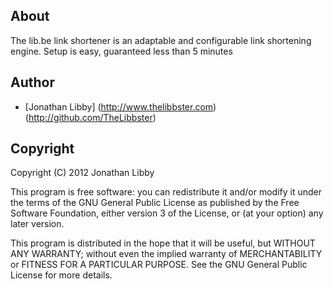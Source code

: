 ## About
The lib.be link shortener is an adaptable and configurable link shortening engine. Setup is easy, guaranteed less than 5 minutes

## Author
* [Jonathan Libby] (http://www.thelibbster.com) (http://github.com/TheLibbster)

## Copyright
Copyright (C) 2012 Jonathan Libby

This program is free software: you can redistribute it and/or modify
it under the terms of the GNU General Public License as published by
the Free Software Foundation, either version 3 of the License, or
(at your option) any later version.

This program is distributed in the hope that it will be useful,
but WITHOUT ANY WARRANTY; without even the implied warranty of
MERCHANTABILITY or FITNESS FOR A PARTICULAR PURPOSE.  See the
GNU General Public License for more details.